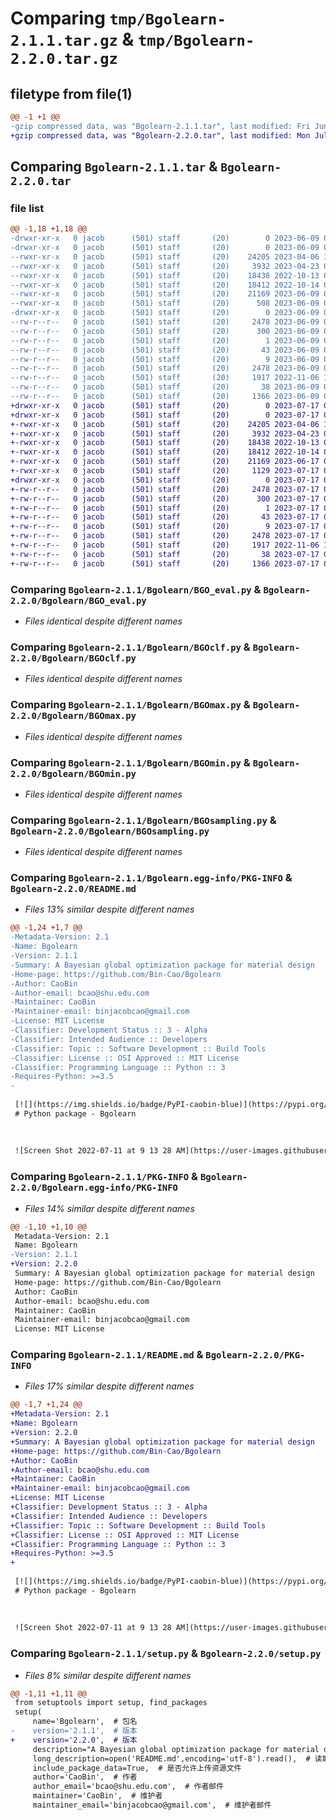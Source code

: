 # Comparing `tmp/Bgolearn-2.1.1.tar.gz` & `tmp/Bgolearn-2.2.0.tar.gz`

## filetype from file(1)

```diff
@@ -1 +1 @@
-gzip compressed data, was "Bgolearn-2.1.1.tar", last modified: Fri Jun  9 00:10:45 2023, max compression
+gzip compressed data, was "Bgolearn-2.2.0.tar", last modified: Mon Jul 17 02:06:04 2023, max compression
```

## Comparing `Bgolearn-2.1.1.tar` & `Bgolearn-2.2.0.tar`

### file list

```diff
@@ -1,18 +1,18 @@
-drwxr-xr-x   0 jacob      (501) staff       (20)        0 2023-06-09 00:10:45.002756 Bgolearn-2.1.1/
-drwxr-xr-x   0 jacob      (501) staff       (20)        0 2023-06-09 00:10:45.001865 Bgolearn-2.1.1/Bgolearn/
--rwxr-xr-x   0 jacob      (501) staff       (20)    24205 2023-04-06 12:56:14.000000 Bgolearn-2.1.1/Bgolearn/BGO_eval.py
--rwxr-xr-x   0 jacob      (501) staff       (20)     3932 2023-04-23 02:14:51.000000 Bgolearn-2.1.1/Bgolearn/BGOclf.py
--rwxr-xr-x   0 jacob      (501) staff       (20)    18438 2022-10-13 07:31:41.000000 Bgolearn-2.1.1/Bgolearn/BGOmax.py
--rwxr-xr-x   0 jacob      (501) staff       (20)    18412 2022-10-14 04:10:19.000000 Bgolearn-2.1.1/Bgolearn/BGOmin.py
--rwxr-xr-x   0 jacob      (501) staff       (20)    21169 2023-06-09 00:10:03.000000 Bgolearn-2.1.1/Bgolearn/BGOsampling.py
--rwxr-xr-x   0 jacob      (501) staff       (20)      508 2023-06-09 00:06:27.000000 Bgolearn-2.1.1/Bgolearn/__init__.py
-drwxr-xr-x   0 jacob      (501) staff       (20)        0 2023-06-09 00:10:45.002462 Bgolearn-2.1.1/Bgolearn.egg-info/
--rw-r--r--   0 jacob      (501) staff       (20)     2478 2023-06-09 00:10:44.000000 Bgolearn-2.1.1/Bgolearn.egg-info/PKG-INFO
--rw-r--r--   0 jacob      (501) staff       (20)      300 2023-06-09 00:10:44.000000 Bgolearn-2.1.1/Bgolearn.egg-info/SOURCES.txt
--rw-r--r--   0 jacob      (501) staff       (20)        1 2023-06-09 00:10:44.000000 Bgolearn-2.1.1/Bgolearn.egg-info/dependency_links.txt
--rw-r--r--   0 jacob      (501) staff       (20)       43 2023-06-09 00:10:44.000000 Bgolearn-2.1.1/Bgolearn.egg-info/requires.txt
--rw-r--r--   0 jacob      (501) staff       (20)        9 2023-06-09 00:10:44.000000 Bgolearn-2.1.1/Bgolearn.egg-info/top_level.txt
--rw-r--r--   0 jacob      (501) staff       (20)     2478 2023-06-09 00:10:45.002627 Bgolearn-2.1.1/PKG-INFO
--rw-r--r--   0 jacob      (501) staff       (20)     1917 2022-11-06 12:06:03.000000 Bgolearn-2.1.1/README.md
--rw-r--r--   0 jacob      (501) staff       (20)       38 2023-06-09 00:10:45.002798 Bgolearn-2.1.1/setup.cfg
--rw-r--r--   0 jacob      (501) staff       (20)     1366 2023-06-09 00:10:21.000000 Bgolearn-2.1.1/setup.py
+drwxr-xr-x   0 jacob      (501) staff       (20)        0 2023-07-17 02:06:04.810840 Bgolearn-2.2.0/
+drwxr-xr-x   0 jacob      (501) staff       (20)        0 2023-07-17 02:06:04.809801 Bgolearn-2.2.0/Bgolearn/
+-rwxr-xr-x   0 jacob      (501) staff       (20)    24205 2023-04-06 12:56:14.000000 Bgolearn-2.2.0/Bgolearn/BGO_eval.py
+-rwxr-xr-x   0 jacob      (501) staff       (20)     3932 2023-04-23 02:14:51.000000 Bgolearn-2.2.0/Bgolearn/BGOclf.py
+-rwxr-xr-x   0 jacob      (501) staff       (20)    18438 2022-10-13 07:31:41.000000 Bgolearn-2.2.0/Bgolearn/BGOmax.py
+-rwxr-xr-x   0 jacob      (501) staff       (20)    18412 2022-10-14 04:10:19.000000 Bgolearn-2.2.0/Bgolearn/BGOmin.py
+-rwxr-xr-x   0 jacob      (501) staff       (20)    21169 2023-06-17 08:28:15.000000 Bgolearn-2.2.0/Bgolearn/BGOsampling.py
+-rwxr-xr-x   0 jacob      (501) staff       (20)     1129 2023-07-17 01:55:17.000000 Bgolearn-2.2.0/Bgolearn/__init__.py
+drwxr-xr-x   0 jacob      (501) staff       (20)        0 2023-07-17 02:06:04.810543 Bgolearn-2.2.0/Bgolearn.egg-info/
+-rw-r--r--   0 jacob      (501) staff       (20)     2478 2023-07-17 02:06:04.000000 Bgolearn-2.2.0/Bgolearn.egg-info/PKG-INFO
+-rw-r--r--   0 jacob      (501) staff       (20)      300 2023-07-17 02:06:04.000000 Bgolearn-2.2.0/Bgolearn.egg-info/SOURCES.txt
+-rw-r--r--   0 jacob      (501) staff       (20)        1 2023-07-17 02:06:04.000000 Bgolearn-2.2.0/Bgolearn.egg-info/dependency_links.txt
+-rw-r--r--   0 jacob      (501) staff       (20)       43 2023-07-17 02:06:04.000000 Bgolearn-2.2.0/Bgolearn.egg-info/requires.txt
+-rw-r--r--   0 jacob      (501) staff       (20)        9 2023-07-17 02:06:04.000000 Bgolearn-2.2.0/Bgolearn.egg-info/top_level.txt
+-rw-r--r--   0 jacob      (501) staff       (20)     2478 2023-07-17 02:06:04.810714 Bgolearn-2.2.0/PKG-INFO
+-rw-r--r--   0 jacob      (501) staff       (20)     1917 2022-11-06 12:06:03.000000 Bgolearn-2.2.0/README.md
+-rw-r--r--   0 jacob      (501) staff       (20)       38 2023-07-17 02:06:04.810881 Bgolearn-2.2.0/setup.cfg
+-rw-r--r--   0 jacob      (501) staff       (20)     1366 2023-07-17 02:05:54.000000 Bgolearn-2.2.0/setup.py
```

### Comparing `Bgolearn-2.1.1/Bgolearn/BGO_eval.py` & `Bgolearn-2.2.0/Bgolearn/BGO_eval.py`

 * *Files identical despite different names*

### Comparing `Bgolearn-2.1.1/Bgolearn/BGOclf.py` & `Bgolearn-2.2.0/Bgolearn/BGOclf.py`

 * *Files identical despite different names*

### Comparing `Bgolearn-2.1.1/Bgolearn/BGOmax.py` & `Bgolearn-2.2.0/Bgolearn/BGOmax.py`

 * *Files identical despite different names*

### Comparing `Bgolearn-2.1.1/Bgolearn/BGOmin.py` & `Bgolearn-2.2.0/Bgolearn/BGOmin.py`

 * *Files identical despite different names*

### Comparing `Bgolearn-2.1.1/Bgolearn/BGOsampling.py` & `Bgolearn-2.2.0/Bgolearn/BGOsampling.py`

 * *Files identical despite different names*

### Comparing `Bgolearn-2.1.1/Bgolearn.egg-info/PKG-INFO` & `Bgolearn-2.2.0/README.md`

 * *Files 13% similar despite different names*

```diff
@@ -1,24 +1,7 @@
-Metadata-Version: 2.1
-Name: Bgolearn
-Version: 2.1.1
-Summary: A Bayesian global optimization package for material design
-Home-page: https://github.com/Bin-Cao/Bgolearn
-Author: CaoBin
-Author-email: bcao@shu.edu.com
-Maintainer: CaoBin
-Maintainer-email: binjacobcao@gmail.com
-License: MIT License
-Classifier: Development Status :: 3 - Alpha
-Classifier: Intended Audience :: Developers
-Classifier: Topic :: Software Development :: Build Tools
-Classifier: License :: OSI Approved :: MIT License
-Classifier: Programming Language :: Python :: 3
-Requires-Python: >=3.5
-
 
 [![](https://img.shields.io/badge/PyPI-caobin-blue)](https://pypi.org/project/Bgolearn/)
 # Python package - Bgolearn 
 
 
 
 ![Screen Shot 2022-07-11 at 9 13 28 AM](https://user-images.githubusercontent.com/86995074/178176016-8a79db81-fcfb-4af0-9b1c-aa4e6a113b5e.png)
```

### Comparing `Bgolearn-2.1.1/PKG-INFO` & `Bgolearn-2.2.0/Bgolearn.egg-info/PKG-INFO`

 * *Files 14% similar despite different names*

```diff
@@ -1,10 +1,10 @@
 Metadata-Version: 2.1
 Name: Bgolearn
-Version: 2.1.1
+Version: 2.2.0
 Summary: A Bayesian global optimization package for material design
 Home-page: https://github.com/Bin-Cao/Bgolearn
 Author: CaoBin
 Author-email: bcao@shu.edu.com
 Maintainer: CaoBin
 Maintainer-email: binjacobcao@gmail.com
 License: MIT License
```

### Comparing `Bgolearn-2.1.1/README.md` & `Bgolearn-2.2.0/PKG-INFO`

 * *Files 17% similar despite different names*

```diff
@@ -1,7 +1,24 @@
+Metadata-Version: 2.1
+Name: Bgolearn
+Version: 2.2.0
+Summary: A Bayesian global optimization package for material design
+Home-page: https://github.com/Bin-Cao/Bgolearn
+Author: CaoBin
+Author-email: bcao@shu.edu.com
+Maintainer: CaoBin
+Maintainer-email: binjacobcao@gmail.com
+License: MIT License
+Classifier: Development Status :: 3 - Alpha
+Classifier: Intended Audience :: Developers
+Classifier: Topic :: Software Development :: Build Tools
+Classifier: License :: OSI Approved :: MIT License
+Classifier: Programming Language :: Python :: 3
+Requires-Python: >=3.5
+
 
 [![](https://img.shields.io/badge/PyPI-caobin-blue)](https://pypi.org/project/Bgolearn/)
 # Python package - Bgolearn 
 
 
 
 ![Screen Shot 2022-07-11 at 9 13 28 AM](https://user-images.githubusercontent.com/86995074/178176016-8a79db81-fcfb-4af0-9b1c-aa4e6a113b5e.png)
```

### Comparing `Bgolearn-2.1.1/setup.py` & `Bgolearn-2.2.0/setup.py`

 * *Files 8% similar despite different names*

```diff
@@ -1,11 +1,11 @@
 from setuptools import setup, find_packages
 setup(
     name='Bgolearn',  # 包名
-    version='2.1.1',  # 版本
+    version='2.2.0',  # 版本
     description="A Bayesian global optimization package for material design",  # 包简介
     long_description=open('README.md',encoding='utf-8').read(),  # 读取文件中介绍包的详细内容
     include_package_data=True,  # 是否允许上传资源文件
     author='CaoBin',  # 作者
     author_email='bcao@shu.edu.com',  # 作者邮件
     maintainer='CaoBin',  # 维护者
     maintainer_email='binjacobcao@gmail.com',  # 维护者邮件
```

